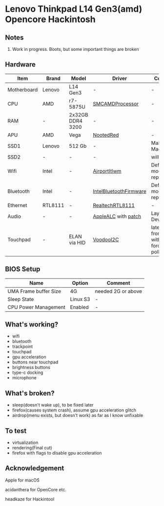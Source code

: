 # Lenovo Thinkpad L14 Gen3(amd) Opencore Hackintosh

## Notes
1. Work in progress. Boots, but some important things are broken

## Hardware
| Item | Brand | Model | Driver | Comment |
|-----|-----|-----|-----|-----|
| Motherboard | Lenovo | L14 Gen3 | - | - |
| CPU | AMD | r7-5875U | [SMCAMDProcessor](https://github.com/trulyspinach/SMCAMDProcessor) | - |
| RAM | - | 2x32GB DDR4 3200 | - | - |
| APU | AMD | Vega | [NootedRed](https://github.com/ChefKissInc/NootedRed) | - |
| SSD1 | Lenovo | 512 Gb | - | Main SSD Mac OS |
| SSD2 | - | - | - | will buy later |
| Wifi | Intel | - | [AirportItlwm](https://github.com/OpenIntelWireless/itlwm) | Default module replacement |
| Bluetooth | Intel | - | [IntelBluetoothFirmware](https://github.com/OpenIntelWireless/IntelBluetoothFirmware) | Default module replacement |
| Ethernet | RTL8111 | - | [RealtechRTL8111](https://github.com/Mieze/RTL8111_driver_for_OS_X) | - |
| Audio | - | - | [AppleALC](https://github.com/acidanthera/AppleALC) with [patch](https://github.com/acidanthera/AppleALC/commit/9bab6f29fb0efd75aecba2d69cfe3a3c12eb0c22) | Layout in DeviceProps |
| Touchpad | - | ELAN via HID | [VoodooI2C](https://github.com/VoodooI2C/VoodooI2C) | latest buld from master with -vi2c-force-polling |


## BIOS Setup
| Name | Option | Comment |
| --- | --- | --- |
| UMA Frame buffer Size | 4G | needed 2G or above |
| Sleep State | Linux S3 | - |
| CPU Power Management | Enabled | - |

## What's working?
- wifi
- bluetooth
- trackpoint
- touchpad
- gpu acceleration
- buttons near touchpad
- brightness buttons
- type-c docking
- microphone

## What's broken?
- sleep(doesn't wake up), to be fixed later
- firefox(causes system crash), assume gpu acceleration glitch
- airdrop(menu exists, but doesn't work) as far as I know unfixable

## To test
- virtualization
- rendering(Final cut)
- firefox with flags to disable gpu acceleration

## Acknowledgement
Apple for macOS

acidanthera for OpenCore etc.

headkaze for Hackintool
